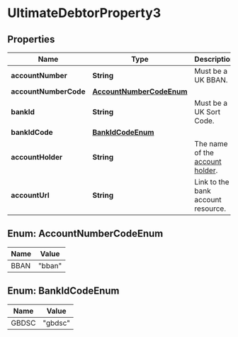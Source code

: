 

# UltimateDebtorProperty3


## Properties

| Name | Type | Description | Notes |
|------------ | ------------- | ------------- | -------------|
|**accountNumber** | **String** | Must be a UK BBAN. |  |
|**accountNumberCode** | [**AccountNumberCodeEnum**](#AccountNumberCodeEnum) |  |  |
|**bankId** | **String** | Must be a UK Sort Code. |  |
|**bankIdCode** | [**BankIdCodeEnum**](#BankIdCodeEnum) |  |  |
|**accountHolder** | **String** | The name of the [account holder](http://docs.griffin.com). |  [optional] |
|**accountUrl** | **String** | Link to the bank account resource. |  [optional] |



## Enum: AccountNumberCodeEnum

| Name | Value |
|---- | -----|
| BBAN | &quot;bban&quot; |



## Enum: BankIdCodeEnum

| Name | Value |
|---- | -----|
| GBDSC | &quot;gbdsc&quot; |



